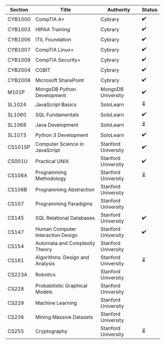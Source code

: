 |  Section  | Title  | Authority  | Status |
|---|---|---|---|
|  CYB1000 | CompTIA A+  | Cybrary  | ✔️ |
|  CYB1003  | HIPAA Training  | Cybrary | ✔️ |
|  CYB1006 | ITIL Foundation  | Cybrary | ✔️ |
|  CYB1007  | CompTIA Linux+  | Cybrary | ✔️ |
|  CYB1009  | CompTIA Security+  | Cybrary | ✔️ |
|  CYB2004  | COBIT  | Cybrary  | ✔️ |
|  CYB2008  | Microsoft SharePoint  | Cybrary | ✔️ |
|  M101P | MongoDB Python Development  | MongoDB University | ✔️ |
|  SL1024 | JavaScript Basics | SoloLearn  | ⏳ |
|  SL1060 | SQL Fundamentals | SoloLearn  | ✔️ |
|  SL1068 | Java Development | SoloLearn  | ⏳ |
|  SL1073 | Python 3 Development | SoloLearn  | ✔️ |
|  CS101SP | Computer Science in JavaScript  | Stanford University | ✔️ |
|  CS001U | Practical UNIX  | Stanford University | ✔️ |
|  CS106A | Programming Methodology  | Stanford University | ⏳ |
|  CS106B | Programming Abstraction  | Stanford University |  |
|  CS107 | Programming Paradigms  | Stanford University |  |
|  CS145 | SQL Relational Databases  | Stanford University | ✔️ |
|  CS147 | Human Computer Interaction Design  | Stanford University | ✔️ |
|  CS154 | Automata and Complexity Theory  | Stanford University |  |
|  CS161 | Algorithms: Design and Analysis | Stanford University | ⏳ |
|  CS223A | Robotics | Stanford University |  |
|  CS228 | Probabilistic Graphical Models | Stanford University |  |
|  CS229 | Machine Learning | Stanford University |  |
|  CS236 | Mining Massive Datasets | Stanford University |  |
|  CS255 | Cryptography | Stanford University | ⏳ |
